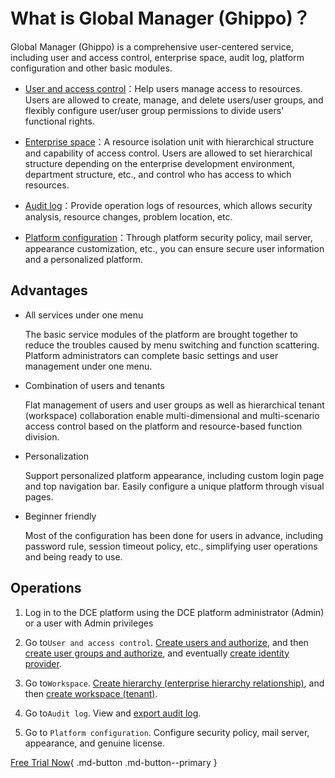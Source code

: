 # What is Global Manager (Ghippo)？

Global Manager (Ghippo) is a comprehensive user-centered service, including user and access control, enterprise space, audit log, platform configuration and other basic modules.

- [User and access control](../04UserGuide/01UserandAccess/global.md)：Help users manage access to resources. Users are allowed to create, manage, and delete users/user groups, and flexibly configure user/user group permissions to divide users' functional rights.

- [Enterprise space](../04UserGuide/02Workspace/ws-folder.md)：A resource isolation unit with hierarchical structure and capability of access control. Users are allowed to set hierarchical structure depending on the enterprise development environment, department structure, etc., and control who has access to which resources.

- [Audit log](../04UserGuide/03AuditLog.md)：Provide operation logs of resources, which allows security analysis, resource changes, problem location, etc.

- [Platform configuration](../04UserGuide/04PlatformSetting/MailServer.md)：Through platform security policy, mail server, appearance customization, etc., you can ensure secure user information and a personalized platform.

## Advantages

- All services under one menu

    The basic service modules of the platform are brought together to reduce the troubles caused by menu switching and function scattering. Platform administrators can complete basic settings and user management under one menu.

- Combination of users and tenants

    Flat management of users and user groups as well as hierarchical tenant (workspace) collaboration enable multi-dimensional and multi-scenario access control based on the platform and resource-based function division.

- Personalization

    Support personalized platform appearance, including custom login page and top navigation bar. Easily configure a unique platform through visual pages.

- Beginner friendly
  
    Most of the configuration has been done for users in advance, including password rule, session timeout policy, etc., simplifying user operations and being ready to use.

## Operations

1. Log in to the DCE platform using the DCE platform administrator (Admin) or a user with Admin privileges

2. Go to`User and access control`.  [Create users and authorize](../04UserGuide/01UserandAccess/User.md), and then [create user groups and authorize](../04UserGuide/01UserandAccess/Group.md), and eventually [create identity provider](../04UserGuide/01UserandAccess/idprovider.md).

3. Go to`Workspace`. [Create hierarchy (enterprise hierarchy relationship)](../04UserGuide/02Workspace/ws-folder.md), and then [create workspace (tenant)](../04UserGuide/02Workspace/Workspaces.md).

4. Go to`Audit log`. View and [export audit log](../04UserGuide/03AuditLog.md).

5. Go to `Platform configuration`. Configure security policy, mail server, appearance, and genuine license.

[Free Trial Now](../../dce/license0.md){ .md-button .md-button--primary }
